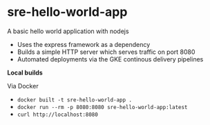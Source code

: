 # sre-hello-world-app

A basic hello world application with nodejs

* Uses the express framework as a dependency
* Builds a simple HTTP server which serves traffic on port 8080
* Automated deployments via the GKE continous delivery pipelines

**Local builds**

Via Docker
* ```docker built -t sre-hello-world-app .```
* ```docker run --rm -p 8080:8080 sre-hello-world-app:latest```
* ```curl http://localhost:8080```